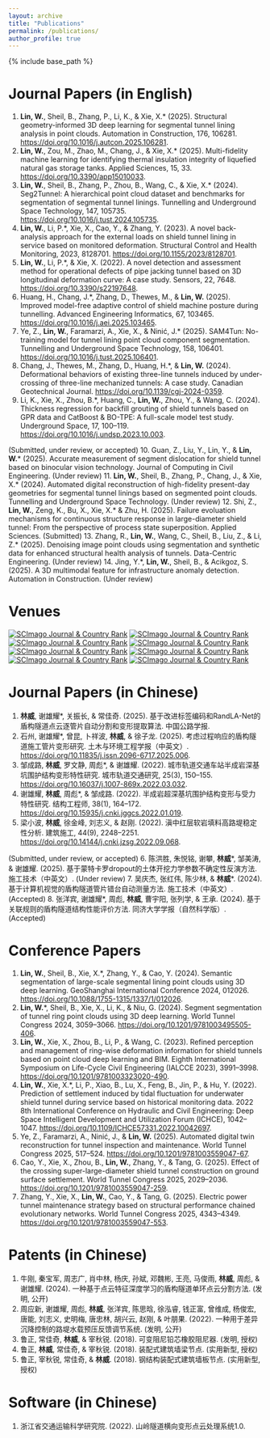 ```yaml
---
layout: archive
title: "Publications"
permalink: /publications/
author_profile: true
---
```


{% include base_path %}

Journal Papers (in English)
======
1.	__Lin, W.__, Sheil, B., Zhang, P., Li, K., & Xie, X.\* (2025). Structural geometry-informed 3D deep learning for segmental tunnel lining analysis in point clouds. Automation in Construction, 176, 106281. https://doi.org/10.1016/j.autcon.2025.106281.
<span class="__dimensions_badge_embed__" data-doi="10.1016/j.autcon.2025.106281" data-style="small_rectangle"></span><script async src="https://badge.dimensions.ai/badge.js" charset="utf-8"></script>
2.	__Lin, W.__, Zou, M., Zhao, M., Chang, J., & Xie, X.\* (2025). Multi-fidelity machine learning for identifying thermal insulation integrity of liquefied natural gas storage tanks. Applied Sciences, 15, 33. https://doi.org/10.3390/app15010033.
<span class="__dimensions_badge_embed__" data-doi="10.3390/app15010033" data-style="small_rectangle"></span><script async src="https://badge.dimensions.ai/badge.js" charset="utf-8"></script>
3.	__Lin, W.__, Sheil, B., Zhang, P., Zhou, B., Wang, C., & Xie, X.\* (2024). Seg2Tunnel: A hierarchical point cloud dataset and benchmarks for segmentation of segmental tunnel linings. Tunnelling and Underground Space Technology, 147, 105735. https://doi.org/10.1016/j.tust.2024.105735.
<span class="__dimensions_badge_embed__" data-doi="10.1016/j.tust.2024.105735" data-style="small_rectangle"></span><script async src="https://badge.dimensions.ai/badge.js" charset="utf-8"></script>
4.	__Lin, W.__, Li, P.\*, Xie, X., Cao, Y., & Zhang, Y. (2023). A novel back-analysis approach for the external loads on shield tunnel lining in service based on monitored deformation. Structural Control and Health Monitoring, 2023, 8128701. https://doi.org/10.1155/2023/8128701.
<span class="__dimensions_badge_embed__" data-doi="10.1155/2023/8128701" data-style="small_rectangle"></span><script async src="https://badge.dimensions.ai/badge.js" charset="utf-8"></script>
5.	__Lin, W.__, Li, P.\*, & Xie, X. (2022). A novel detection and assessment method for operational defects of pipe jacking tunnel based on 3D longitudinal deformation curve: A case study. Sensors, 22, 7648. https://doi.org/10.3390/s22197648.
<span class="__dimensions_badge_embed__" data-doi="10.3390/s22197648" data-style="small_rectangle"></span><script async src="https://badge.dimensions.ai/badge.js" charset="utf-8"></script>
6.	Huang, H., Chang, J.\*, Zhang, D., Thewes, M., & __Lin, W.__ (2025). Improved model-free adaptive control of shield machine posture during tunnelling. Advanced Engineering Informatics, 67, 103465. https://doi.org/10.1016/j.aei.2025.103465.
<span class="__dimensions_badge_embed__" data-doi="10.1016/j.aei.2025.103465" data-style="small_rectangle"></span><script async src="https://badge.dimensions.ai/badge.js" charset="utf-8"></script>
7.	Ye, Z., __Lin, W.__, Faramarzi, A., Xie, X., & Ninić, J.\* (2025). SAM4Tun: No-training model for tunnel lining point cloud component segmentation. Tunnelling and Underground Space Technology, 158, 106401. https://doi.org/10.1016/j.tust.2025.106401.
<span class="__dimensions_badge_embed__" data-doi="10.1016/j.tust.2025.106401" data-style="small_rectangle"></span><script async src="https://badge.dimensions.ai/badge.js" charset="utf-8"></script>
8.	Chang, J., Thewes, M., Zhang, D., Huang, H.\*, & __Lin, W.__ (2024). Deformational behaviors of existing three-line tunnels induced by under-crossing of three-line mechanized tunnels: A case study. Canadian Geotechnical Journal. https://doi.org/10.1139/cgj-2024-0359.
<span class="__dimensions_badge_embed__" data-doi="10.1139/cgj-2024-0359" data-style="small_rectangle"></span><script async src="https://badge.dimensions.ai/badge.js" charset="utf-8"></script>
9.	Li, K., Xie, X., Zhou, B.\*, Huang, C., __Lin, W.__, Zhou, Y., & Wang, C. (2024). Thickness regression for backfill grouting of shield tunnels based on GPR data and CatBoost & BO-TPE: A full-scale model test study. Underground Space, 17, 100–119. https://doi.org/10.1016/j.undsp.2023.10.003.
<span class="__dimensions_badge_embed__" data-doi="10.1016/j.undsp.2023.10.003" data-style="small_rectangle"></span><script async src="https://badge.dimensions.ai/badge.js" charset="utf-8"></script>

(Submitted, under review, or accepted)
10.	Guan, Z., Liu, Y., Lin, Y., & __Lin, W.__\* (2025). Accurate measurement of segment dislocation for shield tunnel based on binocular vision technology. Journal of Computing in Civil Engineering. (Under review)
11.	__Lin, W.__, Sheil, B., Zhang, P., Chang, J., & Xie, X.\* (2024). Automated digital reconstruction of high-fidelity present-day geometries for segmental tunnel linings based on segmented point clouds. Tunnelling and Underground Space Technology. (Under review)
12.	Shi, Z., __Lin, W.__, Zeng, K., Bu, X., Xie, X.\* & Zhu, H. (2025). Failure evoluation mechanisms for continuous structure response in large-diameter shield tunnel: From the perspective of process state superposition. Applied Sciences. (Submitted)
13.	Zhang, R., __Lin, W.__, Wang, C., Sheil, B., Liu, Z., & Li, Z.\* (2025). Denoising image point clouds using segmentation and synthetic data for enhanced structural health analysis of tunnels. Data-Centric Engineering. (Under review)
14.	Jing, Y.\*, __Lin, W.__, Sheil, B., & Acikgoz, S. (2025). A 3D multimodal feature for infrastructure anomaly detection. Automation in Construction. (Under review)

Venues
======
<a href="https://www.scimagojr.com/journalsearch.php?q=24931&amp;tip=sid&amp;exact=no" title="SCImago Journal &amp; Country Rank"><img border="0" src="https://www.scimagojr.com/journal_img.php?id=24931" alt="SCImago Journal &amp; Country Rank"  /></a>
<a href="https://www.scimagojr.com/journalsearch.php?q=14642&amp;tip=sid&amp;exact=no" title="SCImago Journal &amp; Country Rank"><img border="0" src="https://www.scimagojr.com/journal_img.php?id=14642" alt="SCImago Journal &amp; Country Rank"  /></a>
<a href="https://www.scimagojr.com/journalsearch.php?q=23640&amp;tip=sid&amp;exact=no" title="SCImago Journal &amp; Country Rank"><img border="0" src="https://www.scimagojr.com/journal_img.php?id=23640" alt="SCImago Journal &amp; Country Rank"  /></a>
<a href="https://www.scimagojr.com/journalsearch.php?q=21100939600&amp;tip=sid&amp;exact=no" title="SCImago Journal &amp; Country Rank"><img border="0" src="https://www.scimagojr.com/journal_img.php?id=21100939600" alt="SCImago Journal &amp; Country Rank"  /></a>
<a href="https://www.scimagojr.com/journalsearch.php?q=22030&amp;tip=sid&amp;exact=no" title="SCImago Journal &amp; Country Rank"><img border="0" src="https://www.scimagojr.com/journal_img.php?id=22030" alt="SCImago Journal &amp; Country Rank"  /></a>
<a href="https://www.scimagojr.com/journalsearch.php?q=12246&amp;tip=sid&amp;exact=no" title="SCImago Journal &amp; Country Rank"><img border="0" src="https://www.scimagojr.com/journal_img.php?id=12246" alt="SCImago Journal &amp; Country Rank"  /></a>
<a href="https://www.scimagojr.com/journalsearch.php?q=130124&amp;tip=sid&amp;exact=no" title="SCImago Journal &amp; Country Rank"><img border="0" src="https://www.scimagojr.com/journal_img.php?id=130124" alt="SCImago Journal &amp; Country Rank"  /></a>
<a href="https://www.scimagojr.com/journalsearch.php?q=21100829268&amp;tip=sid&amp;exact=no" title="SCImago Journal &amp; Country Rank"><img border="0" src="https://www.scimagojr.com/journal_img.php?id=21100829268" alt="SCImago Journal &amp; Country Rank"  /></a>

Journal Papers (in Chinese)
======
1.	__林威__, 谢雄耀\*, 关振长, & 常佳奇. (2025). 基于改进标签编码和RandLA-Net的盾构隧道点云逐管片自动分割和变形提取算法. 中国公路学报.
2.	石州, 谢雄耀\*, 曾昆, 卜祥波, __林威__, & 徐子龙. (2025). 考虑过程响应的盾构隧道施工管片变形研究. 土木与环境工程学报（中英文）. https://doi.org/10.11835/j.issn.2096-6717.2025.006.
3.	邹成路, __林威__, 罗文静, 周彪\*, & 谢雄耀. (2022). 城市轨道交通车站半成岩深基坑围护结构变形特性研究. 城市轨道交通研究, 25(3), 150–155. https://doi.org/10.16037/j.1007-869x.2022.03.032.
4.	谢雄耀, __林威__, 周彪\*, & 邹成路. (2022). 半成岩超深基坑围护结构变形与受力特性研究. 结构工程师, 38(1), 164–172. https://doi.org/10.15935/j.cnki.jggcs.2022.01.019.
5.	梁小波, __林威__, 徐金峰, 刘志义, & 赵刚. (2022). 滇中红层软岩填料高路堤稳定性分析. 建筑施工, 44(9), 2248–2251. https://doi.org/10.14144/j.cnki.jzsg.2022.09.068.

(Submitted, under review, or accepted)
6.	陈洪胜, 朱悦铭, 谢攀, __林威__\*, 邹美涛, & 谢雄耀. (2025). 基于蒙特卡罗dropout的土体开挖力学参数不确定性反演方法. 施工技术（中英文）. (Under review)
7.	吴庆杰, 张红伟, 陈少林, & __林威__\*. (2024). 基于计算机视觉的盾构隧道管片错台自动测量方法. 施工技术（中英文）. (Accepted)
8.	张洋宾, 谢雄耀\*, 周彪, __林威__, 曹宇阳, 张列学, & 王承. (2024). 基于关联规则的盾构隧道结构性能评价方法. 同济大学学报（自然科学版）. (Accepted)

Conference Papers
======
1.	__Lin, W.__, Sheil, B., Xie, X.\*, Zhang, Y., & Cao, Y. (2024). Semantic segmentation of large-scale segmental lining point clouds using 3D deep learning. GeoShanghai International Conference 2024, 012026. https://doi.org/10.1088/1755-1315/1337/1/012026.
2.	__Lin, W.__\*, Sheil, B., Xie, X., Li, K., & Niu, G. (2024). Segment segmentation of tunnel ring point clouds using 3D deep learning. World Tunnel Congress 2024, 3059–3066. https://doi.org/10.1201/9781003495505-406.
3.	__Lin, W.__, Xie, X., Zhou, B., Li, P., & Wang, C. (2023). Refined perception and management of ring-wise deformation information for shield tunnels based on point cloud deep learning and BIM. Eighth International Symposium on Life-Cycle Civil Engineering (IALCCE 2023), 3991–3998. https://doi.org/10.1201/9781003323020-490.
4.	__Lin, W.__, Xie, X.\*, Li, P., Xiao, B., Lu, X., Feng, B., Jin, P., & Hu, Y. (2022). Prediction of settlement induced by tidal fluctuation for underwater shield tunnel during service based on historical monitoring data. 2022 8th International Conference on Hydraulic and Civil Engineering: Deep Space Intelligent Development and Utilization Forum (ICHCE), 1042–1047. https://doi.org/10.1109/ICHCE57331.2022.10042697.
5.	Ye, Z., Faramarzi, A., Ninić, J., & __Lin, W.__ (2025). Automated digital twin reconstruction for tunnel inspection and maintenance. World Tunnel Congress 2025, 517–524. https://doi.org/10.1201/9781003559047-67.
6.	Cao, Y., Xie, X., Zhou, B., __Lin, W.__, Zhang, Y., & Tang, G. (2025). Effect of the crossing super-large-diameter shield tunnel construction on ground surface settlement. World Tunnel Congress 2025, 2029–2036. https://doi.org/10.1201/9781003559047-259.
7.	Zhang, Y., Xie, X., __Lin, W.__, Cao, Y., & Tang, G. (2025). Electric power tunnel maintenance strategy based on structural performance chained evolutionary networks. World Tunnel Congress 2025, 4343–4349. https://doi.org/10.1201/9781003559047-553.

Patents (in Chinese)
======
1.	牛刚, 秦宝军, 周志广, 肖中林, 杨庆, 孙斌, 邓魏彬, 王亮, 马俊雨, __林威__, 周彪, & 谢雄耀. (2024). 一种基于点云特征深度学习的盾构隧道单环点云分割方法. (发明, 公开)
2.	周应新, 谢雄耀, 周彪, __林威__, 张洋宾, 陈思晗, 徐泓睿, 钱正富, 曾维成, 杨俊宏, 唐能, 刘志义, 史明梅, 唐忠林, 胡兴云, 赵刚, & 叶朋果. (2022). 一种用于差异沉降控制的路堤水载预压反馈调节系统. (发明, 公开)
3.	鲁正, 常佳奇, __林威__, & 宰秋锐. (2018). 可变阻尼铅芯橡胶阻尼器. (发明, 授权)
4.	鲁正, __林威__, 常佳奇, & 宰秋锐. (2018). 装配式建筑墙梁节点. (实用新型, 授权)
5.	鲁正, 宰秋锐, 常佳奇, & __林威__. (2018). 钢结构装配式建筑墙板节点. (实用新型, 授权)


Software (in Chinese)
======
1.	浙江省交通运输科学研究院. (2022). 山岭隧道横向变形点云处理系统1.0.